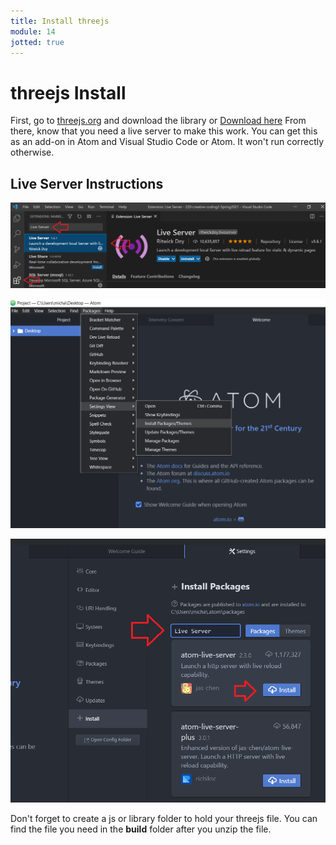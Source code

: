 ```yaml
---
title: Install threejs
module: 14
jotted: true
---
```


# threejs Install



First, go to <a href="https://threejs.org/" target="_new">threejs.org</a> and download the library or <a href="https://github.com/mrdoob/three.js/archive/master.zip" target="_new">Download here</a>  From there, know that you need a live server to make this work. You can get this as an add-on in Atom and Visual Studio Code or Atom.  It won't run correctly otherwise.

## Live Server Instructions

![Live Server](../imgs/LiveServerVSCode.png "Live Server VS Code")

![Live Server](../imgs/LiveServerAtom1.png "Live Server Atom Search")

![Live Server](../imgs/LiveServerAtom2.png "Live Server Atom Install")

Don't forget to create a js or library folder to hold your threejs file.  You can find the file you need in the **build** folder after you unzip the file.